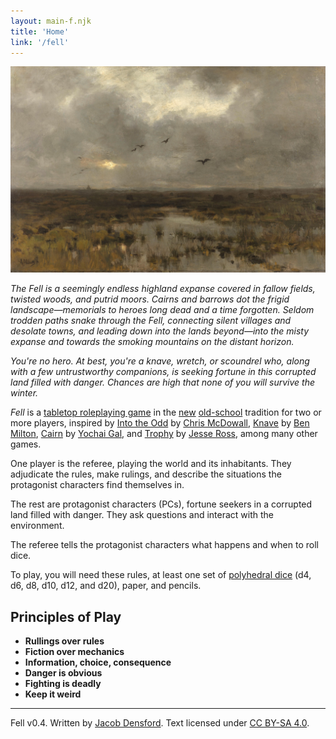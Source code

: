 ```yaml
---
layout: main-f.njk
title: 'Home'
link: '/fell'
---
```


![a painting of a swampy landscape](/images/fell-main.jpg)

*The Fell is a seemingly endless highland expanse covered in fallow fields, twisted woods, and putrid moors. Cairns and barrows dot the frigid landscape—memorials to heroes long dead and a time forgotten. Seldom trodden paths snake through the Fell, connecting silent villages and desolate towns, and leading down into the lands beyond—into the misty expanse and towards the smoking mountains on the distant horizon.*

*You're no hero. At best, you're a knave, wretch, or scoundrel who, along with a few untrustworthy companions, is seeking fortune in this corrupted land filled with danger. Chances are high that none of you will survive the winter.*

*Fell* is a [tabletop roleplaying game](https://en.wikipedia.org/wiki/Tabletop_role-playing_game) in the [new](https://newschoolrevolution.com/2022/05/04/the-new-new-school-revolution) [old-school](https://en.wikipedia.org/wiki/Old_School_Renaissance) tradition for two or more players, inspired by [Into the Odd](https://freeleaguepublishing.com/en/games/into-the-odd/) by [Chris McDowall](https://www.bastionland.com/), [Knave](https://questingbeast.itch.io/knave) by [Ben Milton](http://questingblog.com/), [Cairn](https://cairnrpg.com/) by [Yochai Gal](https://newschoolrevolution.com/), and [Trophy](https://trophyrpg.com/) by [Jesse Ross](https://jesseross.com/), among many other games.

One player is the referee, playing the world and its inhabitants. They adjudicate the rules, make rulings, and describe the situations the protagonist characters find themselves in.

The rest are protagonist characters (PCs), fortune seekers in a corrupted land filled with danger. They ask questions and interact with the environment.

The referee tells the protagonist characters what happens and when to roll dice.

To play, you will need these rules, at least one set of [polyhedral dice](https://en.wikipedia.org/wiki/Dice#Polyhedral_dice) (d4, d6, d8, d10, d12, and d20), paper, and pencils.

## Principles of Play

- **Rullings over rules**
- **Fiction over mechanics**
- **Information, choice, consequence**
- **Danger is obvious**
- **Fighting is deadly**
- **Keep it weird**

<footer>

<hr/>

Fell v0.4. Written by [Jacob Densford](https://jacobdensford.com/). Text licensed under [CC BY-SA 4.0](https://creativecommons.org/licenses/by-sa/4.0/).

</footer>
